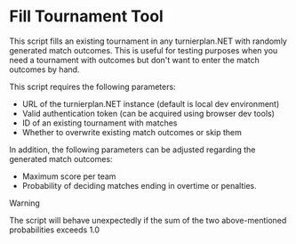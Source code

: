 ﻿# Fill Tournament Tool

This script fills an existing tournament in any turnierplan.NET with randomly generated match outcomes. This is useful for testing purposes when you need a tournament with outcomes but don't want to enter the match outcomes by hand.

This script requires the following parameters:

- URL of the turnierplan.NET instance (default is local dev environment)
- Valid authentication token (can be acquired using browser dev tools)
- ID of an existing tournament with matches
- Whether to overwrite existing match outcomes or skip them

In addition, the following parameters can be adjusted regarding the generated match outcomes:

- Maximum score per team
- Probability of deciding matches ending in overtime or penalties.

> [!WARNING]  
> The script will behave unexpectedly if the sum of the two above-mentioned probabilities exceeds 1.0
